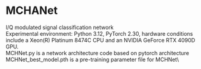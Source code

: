 # MCHANet
I/Q modulated signal classification network\
Experimental environment: Python 3.12, PyTorch 2.30, hardware conditions include a Xeon(R) Platinum 8474C CPU and an NVIDIA GeForce RTX 4090D GPU.\
MCHNet.py is a network architecture code based on pytorch architecture\
MCHNet_best_model.pth is a pre-training parameter file for MCHNet\
